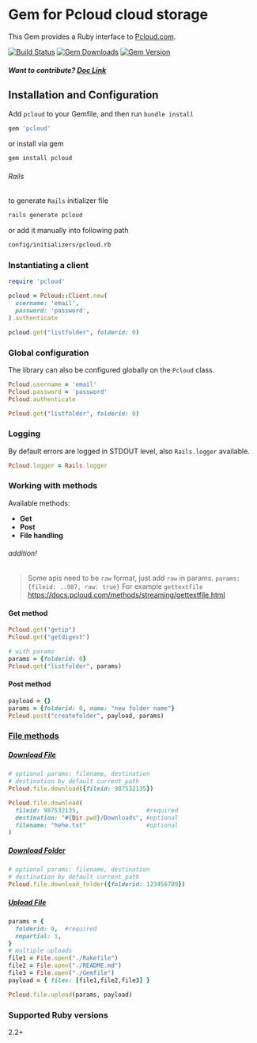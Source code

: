 # Gem for Pcloud cloud storage

This Gem provides a Ruby interface to [Pcloud.com](https://docs.pcloud.com).

[![Build Status](https://github.com/7urkm3n/pcloud/workflows/release/badge.svg?branch=main)](https://github.com/7urkm3n/pcloud/actions?query=workflow%3Arelease) [![Gem Downloads](https://badgen.net/rubygems/dt/pcloud)](https://rubygems.org/gems/pcloud) [![Gem Version](https://badge.fury.io/rb/pcloud.svg)](https://badge.fury.io/rb/pcloud)

<!-- [![Gem Version](https://badgen.net/rubygems/v/pcloud)](https://rubygems.org/gems/pcloud) -->

##### Want to contribute? [Doc Link](https://github.com/7urkm3n/pcloud/CONTRIBUTE.md)

## Installation and Configuration

Add `pcloud` to your Gemfile, and then run `bundle install`

```ruby
gem 'pcloud'
```

or install via gem

```bash
gem install pcloud
```

###### Rails

to generate `Rails` initializer file

```bash
rails generate pcloud
```

or add it manually into following path

```bash
config/initializers/pcloud.rb
```

### Instantiating a client

```ruby
require 'pcloud'

pcloud = Pcloud::Client.new(
  username: 'email',
  password: 'password',
).authenticate

pcloud.get("listfolder", folderid: 0)
```

### Global configuration

The library can also be configured globally on the `Pcloud` class.

```ruby
Pcloud.username = 'email'
Pcloud.password = 'password'
Pcloud.authenticate

Pcloud.get("listfolder", folderid: 0)
```

### Logging

By default errors are logged in STDOUT level, also `Rails.logger` available.

```ruby
Pcloud.logger = Rails.logger
```

### Working with methods

Available methods:

- <b> Get </b>
- <b> Post </b>
- <b> File handling </b>

###### addition!

> Some apis need to be `raw` format, just add `raw` in params. `params: {fileid: ..987, raw: true}`
> For example `gettextfile` https://docs.pcloud.com/methods/streaming/gettextfile.html

#### Get method

```ruby
Pcloud.get("getip")
Pcloud.get("getdigest")

# with params
params = {folderid: 0}
Pcloud.get("listfolder", params)
```

#### Post method

```ruby
payload = {}
params = {folderid: 0, name: "new folder name"}
Pcloud.post("createfolder", payload, params)
```

### [File methods](https://docs.pcloud.com/methods/file/)

##### [Download File](https://docs.pcloud.com/methods/file/downloadfile.html)

```ruby
# optional params: filename, destination
# destination by default current_path
Pcloud.file.download({fileid: 987532135})

Pcloud.file.download(
  fileid: 987532135,                   #required
  destination: "#{Dir.pwd}/Downloads", #optional
  filename: "hehe.txt"                 #optional
)
```

##### [Download Folder](#)

```ruby
# optional params: filename, destination
# destination by default current_path
Pcloud.file.download_folder({folderid: 123456789})
```

##### [Upload File](https://docs.pcloud.com/methods/file/uploadfile.html)

```ruby
params = {
  folderid: 0,  #required
  nopartial: 1,
}
# multiple uploads
file1 = File.open("./Rakefile")
file2 = File.open("./README.md")
file3 = File.open("./Gemfile")
payload = { files: [file1,file2,file3] }

Pcloud.file.upload(params, payload)
```

### Supported Ruby versions

2.2+
